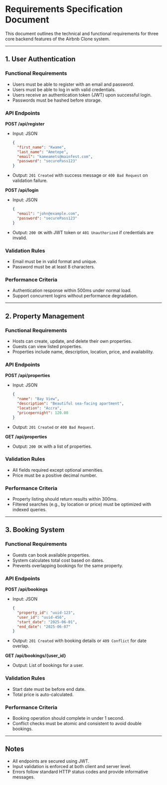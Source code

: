 # Requirements Specification Document

This document outlines the technical and functional requirements for three core backend features of the Airbnb Clone system.

---

## 1. User Authentication

### Functional Requirements
- Users must be able to register with an email and password.
- Users must be able to log in with valid credentials.
- Users receive an authentication token (JWT) upon successful login.
- Passwords must be hashed before storage.

### API Endpoints

**POST /api/register**  
- Input: JSON
  ```json
  {
    "first_name": "Kwame",
    "last_name": "Ametepe",
    "email": "kameamets@mainfest.com",
    "password": "securePass123"
  }
  ```
- Output: `201 Created` with success message or `400 Bad Request` on validation failure.

**POST /api/login**  
- Input: JSON
  ```json
  {
    "email": "john@example.com",
    "password": "securePass123"
  }
  ```
- Output: `200 OK` with JWT token or `401 Unauthorized` if credentials are invalid.

### Validation Rules
- Email must be in valid format and unique.
- Password must be at least 8 characters.

### Performance Criteria
- Authentication response within 500ms under normal load.
- Support concurrent logins without performance degradation.

---

## 2. Property Management

### Functional Requirements
- Hosts can create, update, and delete their own properties.
- Guests can view listed properties.
- Properties include name, description, location, price, and availability.

### API Endpoints

**POST /api/properties** 
- Input: JSON
  ```json
  {
    "name": "Bay View",
    "description": "Beautiful sea-facing apartment",
    "location": "Accra",
    "pricepernight": 120.00
  }
  ```
- Output: `201 Created` or `400 Bad Request`.

**GET /api/properties**  
- Output: `200 OK` with a list of properties.

### Validation Rules
- All fields required except optional amenities.
- Price must be a positive decimal number.

### Performance Criteria
- Property listing should return results within 300ms.
- Filtered searches (e.g., by location or price) must be optimized with indexed queries.

---

## 3. Booking System

### Functional Requirements
- Guests can book available properties.
- System calculates total cost based on dates.
- Prevents overlapping bookings for the same property.

### API Endpoints

**POST /api/bookings**  
- Input: JSON
  ```json
  {
    "property_id": "uuid-123",
    "user_id": "uuid-456",
    "start_date": "2025-06-01",
    "end_date": "2025-06-07"
  }
  ```
- Output: `201 Created` with booking details or `409 Conflict` for date overlap.

**GET /api/bookings/{user_id}**  
- Output: List of bookings for a user.

### Validation Rules
- Start date must be before end date.
- Total price is auto-calculated.

### Performance Criteria
- Booking operation should complete in under 1 second.
- Conflict checks must be atomic and consistent to avoid double bookings.

---

## Notes
- All endpoints are secured using JWT.
- Input validation is enforced at both client and server level.
- Errors follow standard HTTP status codes and provide informative messages.
